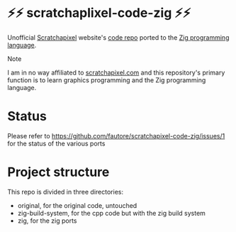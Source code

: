 # ⚡⚡ scratchaplixel-code-zig ⚡⚡

Unofficial [Scratchapixel](https://www.scratchapixel.com) website's [code repo](https://github.com/scratchapixel/scratchapixel-code) ported to the [Zig programming language](https://ziglang.org).

> [!NOTE]  
> I am in no way affiliated to [scratchapixel.com](https://scratchapixel.com) and this repository's primary function is to learn graphics programming and the Zig programming language.

# Status
Please refer to https://github.com/fautore/scratchapixel-code-zig/issues/1 for the status of the various ports

# Project structure
This repo is divided in three directories:
- original, for the original code, untouched
- zig-build-system, for the cpp code but with the zig build system 
- zig, for the zig ports
